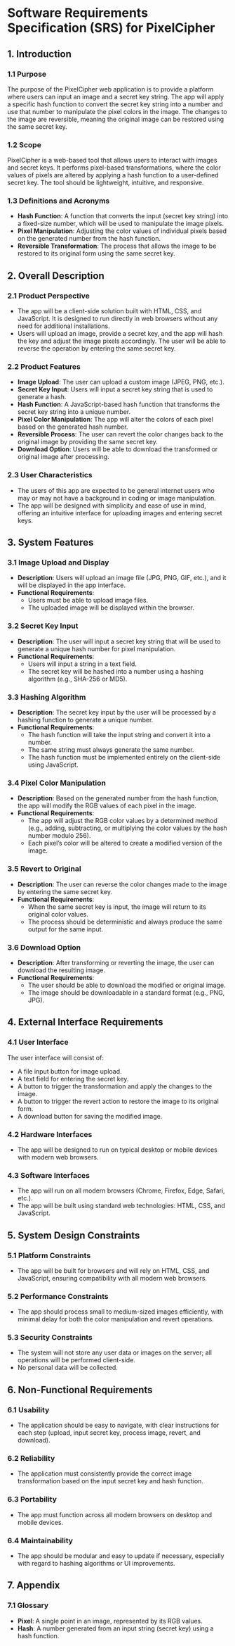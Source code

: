 # Software Requirements Specification (SRS) for PixelCipher

## 1. Introduction

### 1.1 Purpose  
The purpose of the PixelCipher web application is to provide a platform where users can input an image and a secret key string. The app will apply a specific hash function to convert the secret key string into a number and use that number to manipulate the pixel colors in the image. The changes to the image are reversible, meaning the original image can be restored using the same secret key.

### 1.2 Scope  
PixelCipher is a web-based tool that allows users to interact with images and secret keys. It performs pixel-based transformations, where the color values of pixels are altered by applying a hash function to a user-defined secret key. The tool should be lightweight, intuitive, and responsive.

### 1.3 Definitions and Acronyms
- **Hash Function**: A function that converts the input (secret key string) into a fixed-size number, which will be used to manipulate the image pixels.
- **Pixel Manipulation**: Adjusting the color values of individual pixels based on the generated number from the hash function.
- **Reversible Transformation**: The process that allows the image to be restored to its original form using the same secret key.

## 2. Overall Description

### 2.1 Product Perspective
- The app will be a client-side solution built with HTML, CSS, and JavaScript. It is designed to run directly in web browsers without any need for additional installations.
- Users will upload an image, provide a secret key, and the app will hash the key and adjust the image pixels accordingly. The user will be able to reverse the operation by entering the same secret key.

### 2.2 Product Features
- **Image Upload**: The user can upload a custom image (JPEG, PNG, etc.).
- **Secret Key Input**: Users will input a secret key string that is used to generate a hash.
- **Hash Function**: A JavaScript-based hash function that transforms the secret key string into a unique number.
- **Pixel Color Manipulation**: The app will alter the colors of each pixel based on the generated hash number.
- **Reversible Process**: The user can revert the color changes back to the original image by providing the same secret key.
- **Download Option**: Users will be able to download the transformed or original image after processing.

### 2.3 User Characteristics
- The users of this app are expected to be general internet users who may or may not have a background in coding or image manipulation.
- The app will be designed with simplicity and ease of use in mind, offering an intuitive interface for uploading images and entering secret keys.

## 3. System Features

### 3.1 Image Upload and Display
- **Description**: Users will upload an image file (JPG, PNG, GIF, etc.), and it will be displayed in the app interface.
- **Functional Requirements**:
  - Users must be able to upload image files.
  - The uploaded image will be displayed within the browser.

### 3.2 Secret Key Input
- **Description**: The user will input a secret key string that will be used to generate a unique hash number for pixel manipulation.
- **Functional Requirements**:
  - Users will input a string in a text field.
  - The secret key will be hashed into a number using a hashing algorithm (e.g., SHA-256 or MD5).

### 3.3 Hashing Algorithm
- **Description**: The secret key input by the user will be processed by a hashing function to generate a unique number.
- **Functional Requirements**:
  - The hash function will take the input string and convert it into a number.
  - The same string must always generate the same number.
  - The hash function must be implemented entirely on the client-side using JavaScript.

### 3.4 Pixel Color Manipulation
- **Description**: Based on the generated number from the hash function, the app will modify the RGB values of each pixel in the image.
- **Functional Requirements**:
  - The app will adjust the RGB color values by a determined method (e.g., adding, subtracting, or multiplying the color values by the hash number modulo 256).
  - Each pixel’s color will be altered to create a modified version of the image.

### 3.5 Revert to Original
- **Description**: The user can reverse the color changes made to the image by entering the same secret key.
- **Functional Requirements**:
  - When the same secret key is input, the image will return to its original color values.
  - The process should be deterministic and always produce the same output for the same input.

### 3.6 Download Option
- **Description**: After transforming or reverting the image, the user can download the resulting image.
- **Functional Requirements**:
  - The user should be able to download the modified or original image.
  - The image should be downloadable in a standard format (e.g., PNG, JPG).

## 4. External Interface Requirements

### 4.1 User Interface
The user interface will consist of:
  - A file input button for image upload.
  - A text field for entering the secret key.
  - A button to trigger the transformation and apply the changes to the image.
  - A button to trigger the revert action to restore the image to its original form.
  - A download button for saving the modified image.

### 4.2 Hardware Interfaces
- The app will be designed to run on typical desktop or mobile devices with modern web browsers.

### 4.3 Software Interfaces
- The app will run on all modern browsers (Chrome, Firefox, Edge, Safari, etc.).
- The app will be built using standard web technologies: HTML, CSS, and JavaScript.

## 5. System Design Constraints

### 5.1 Platform Constraints
- The app will be built for browsers and will rely on HTML, CSS, and JavaScript, ensuring compatibility with all modern web browsers.

### 5.2 Performance Constraints
- The app should process small to medium-sized images efficiently, with minimal delay for both the color manipulation and revert operations.

### 5.3 Security Constraints
- The system will not store any user data or images on the server; all operations will be performed client-side.
- No personal data will be collected.

## 6. Non-Functional Requirements

### 6.1 Usability
- The application should be easy to navigate, with clear instructions for each step (upload, input secret key, process image, revert, and download).

### 6.2 Reliability
- The application must consistently provide the correct image transformation based on the input secret key and hash function.

### 6.3 Portability
- The app must function across all modern browsers on desktop and mobile devices.

### 6.4 Maintainability
- The app should be modular and easy to update if necessary, especially with regard to hashing algorithms or UI improvements.

## 7. Appendix

### 7.1 Glossary
- **Pixel**: A single point in an image, represented by its RGB values.
- **Hash**: A number generated from an input string (secret key) using a hash function.
